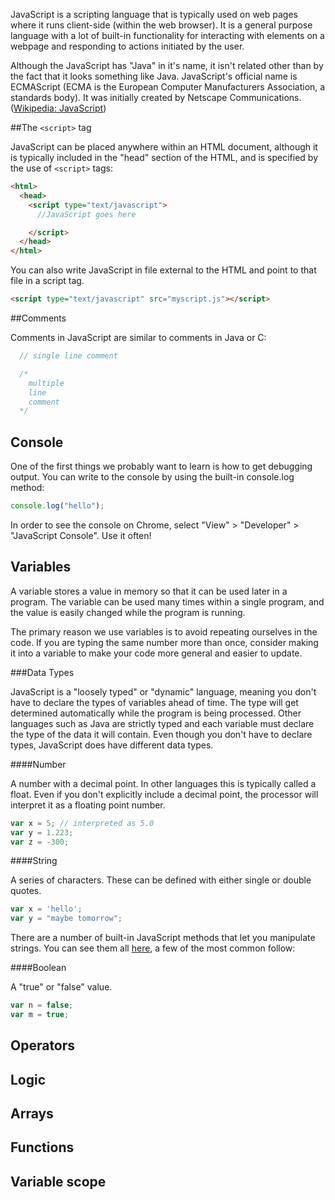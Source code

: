 JavaScript is a scripting language that is typically used on web pages where it runs client-side (within the web browser). It is a general purpose language with a lot of built-in functionality for interacting with elements on a webpage and responding to actions initiated by the user.

Although the JavaScript has "Java" in it's name, it isn't related other than by the fact that it looks something like Java. JavaScript's official name is ECMAScript (ECMA is the European Computer Manufacturers Association, a standards body). It was initially created by Netscape Communications. ([Wikipedia: JavaScript](http://en.wikipedia.org/wiki/JavaScript))


##The `<script>` tag

JavaScript can be placed anywhere within an HTML document, although it is typically included in the "head" section of the HTML, and is specified by the use of `<script>` tags:

```html
<html>              
  <head>              
    <script type="text/javascript">              
      //JavaScript goes here

    </script>
  </head>              
</html>              
```
	
You can also write JavaScript in file external to the HTML and point to that file in a script tag.

```html
<script type="text/javascript" src="myscript.js"></script>
```

##Comments

Comments in JavaScript are similar to comments in Java or C:
```javascript         
  // single line comment   
```
```javascript     
  /* 
    multiple
    line
    comment
  */
```

## Console

One of the first things we probably want to learn is how to get debugging output. You can write to the console by using the built-in console.log method:
```javascript
console.log("hello");
```
In order to see the console on Chrome, select "View" > "Developer" > "JavaScript Console". Use it often!

## Variables

A variable stores a value in memory so that it can be used later in a program. The variable can be used many times within a single program, and the value is easily changed while the program is running.

The primary reason we use variables is to avoid repeating ourselves in the code. If you are typing the same number more than once, consider making it into a variable to make your code more general and easier to update.

###Data Types

JavaScript is a "loosely typed" or "dynamic" language, meaning you don't have to declare the types of variables ahead of time. The type will get determined automatically while the program is being processed. Other languages such as Java are strictly typed and each variable must declare the type of the data it will contain. Even though you don't have to declare types, JavaScript does have different data types.

####Number

A number with a decimal point. In other languages this is typically called a float. Even if you don't explicitly include a decimal point, the processor will interpret it as a floating point number.

```javascript
var x = 5; // interpreted as 5.0 
var y = 1.223;
var z = -300;
```

####String

A series of characters. These can be defined with either single or double quotes.

```javascript
var x = 'hello';
var y = "maybe tomorrow";
```

There are a number of built-in JavaScript methods that let you manipulate strings. You can see them all [here](http://www.w3schools.com/js/js_string_methods.asp), a few of the most common follow:


####Boolean

A "true" or "false" value. 

```javascript
var n = false;
var m = true;
```



## Operators

## Logic

## Arrays

## Functions

## Variable scope